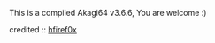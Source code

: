 This is a compiled Akagi64 v3.6.6, You are welcome :)

credited :: [hfiref0x](https://github.com/hfiref0x/UACME)

